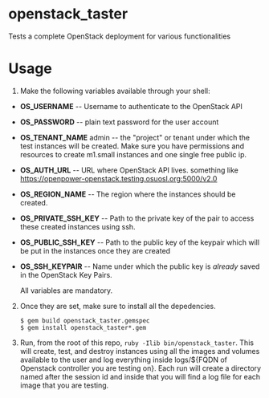 # openstack_taster
Tests a complete OpenStack deployment for various functionalities

# Usage

1. Make the following variables available through your shell:

* **OS_USERNAME** -- Username to authenticate to the OpenStack API
* **OS_PASSWORD** -- plain text password for the user account
* **OS_TENANT_NAME** admin -- the "project" or tenant under which the test
  instances will be created. Make sure you have permissions and resources to
  create m1.small instances and one single free public ip.
* **OS_AUTH_URL** -- URL where OpenStack API lives. something like https://openpower-openstack.testing.osuosl.org:5000/v2.0
* **OS_REGION_NAME** -- The region where the instances should be created.
* **OS_PRIVATE_SSH_KEY** -- Path to the private key of the pair to access these created
  instances using ssh.
* **OS_PUBLIC_SSH_KEY** -- Path to the public key of the keypair which will be put
  in the instances once they are created
* **OS_SSH_KEYPAIR** -- Name under which the public key is *already* saved in the
  OpenStack Key Pairs.

  All variables are mandatory.

2. Once they are set, make sure to install all the depedencies.

   ``` console
   $ gem build openstack_taster.gemspec
   $ gem install openstack_taster*.gem
   ```
3. Run, from the root of this repo, ``ruby -Ilib bin/openstack_taster``.
This will create, test, and destroy instances using all the images and volumes available to the user and log everything inside logs/${FQDN of Openstack controller you are testing on}. Each run will create a directory named after the session id and inside that you will find a log file for each image that you are testing.
